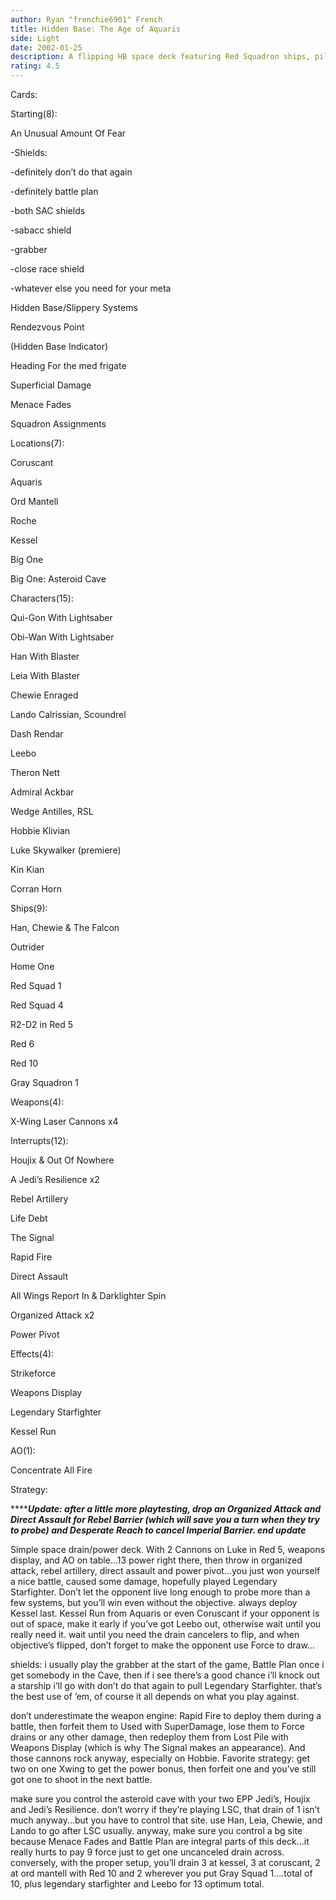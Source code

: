 ```yaml
---
author: Ryan "frenchie6901" French
title: Hidden Base: The Age of Aquaris
side: Light
date: 2002-01-25
description: A flipping HB space deck featuring Red Squadron ships, pilots, and Xwing Cannons.  Great drain potential, plus a Kessel Run just for fun...
rating: 4.5
---
```

Cards: 

Starting(8):
An Unusual Amount Of Fear
-Shields:
-definitely don’t do that again
-definitely battle plan
-both SAC shields
-sabacc shield
-grabber
-close race shield
-whatever else you need for your meta
Hidden Base/Slippery Systems
Rendezvous Point
(Hidden Base Indicator)
Heading For the med frigate
Superficial Damage
Menace Fades
Squadron Assignments

Locations(7):
Coruscant
Aquaris
Ord Mantell
Roche
Kessel
Big One
Big One: Asteroid Cave

Characters(15):
Qui-Gon With Lightsaber
Obi-Wan With Lightsaber
Han With Blaster
Leia With Blaster
Chewie Enraged
Lando Calrissian, Scoundrel
Dash Rendar
Leebo
Theron Nett
Admiral Ackbar
Wedge Antilles, RSL
Hobbie Klivian
Luke Skywalker (premiere)
Kin Kian
Corran Horn

Ships(9):
Han, Chewie & The Falcon
Outrider
Home One
Red Squad 1
Red Squad 4
R2-D2 in Red 5
Red 6
Red 10
Gray Squadron 1

Weapons(4):
X-Wing Laser Cannons x4

Interrupts(12):
Houjix & Out Of Nowhere
A Jedi’s Resilience x2
Rebel Artillery
Life Debt
The Signal
Rapid Fire
Direct Assault
All Wings Report In & Darklighter Spin
Organized Attack x2
Power Pivot

Effects(4):
Strikeforce
Weapons Display
Legendary Starfighter
Kessel Run

AO(1):
Concentrate All Fire


Strategy: 

*******Update: after a little more playtesting, drop an Organized Attack and Direct Assault for Rebel Barrier (which will save you a turn when they try to probe) and Desperate Reach to cancel Imperial Barrier. end update***

Simple space drain/power deck.  With 2 Cannons on Luke in Red 5, weapons display, and AO on table...13 power right there, then throw in organized attack, rebel artillery, direct assault and power pivot...you just won yourself a nice battle, caused some damage, hopefully played Legendary Starfighter.  Don’t let the opponent live long enough to probe more than a few systems, but you’ll win even without the objective.  always deploy Kessel last.  Kessel Run from Aquaris or even Coruscant if your opponent is out of space, make it early if you’ve got Leebo out, otherwise wait until you really need it.  wait until you need the drain cancelers to flip, and when objective’s flipped, don’t forget to make the opponent use Force to draw...

shields: i usually play the grabber at the start of the game, Battle Plan once i get somebody in the Cave, then if i see there’s a good chance i’ll knock out a starship i’ll go with don’t do that again to pull Legendary Starfighter.  that’s the best use of ’em, of course it all depends on what you play against.

don’t underestimate the weapon engine: Rapid Fire to deploy them during a battle, then forfeit them to Used with SuperDamage, lose them to Force drains or any other damage, then redeploy them from Lost Pile with Weapons Display (which is why The Signal makes an appearance).  And those cannons rock anyway, especially on Hobbie.  Favorite strategy: get two on one Xwing to get the power bonus, then forfeit one and you’ve still got one to shoot in the next battle.

make sure you control the asteroid cave with your two EPP Jedi’s, Houjix and Jedi’s Resilience.  don’t worry if they’re playing LSC, that drain of 1 isn’t much anyway...but you have to control that site.  use Han, Leia, Chewie, and Lando to go after LSC usually.  anyway, make sure you control a bg site because Menace Fades and Battle Plan are integral parts of this deck...it really hurts to pay 9 force just to get one uncanceled drain across.  conversely, with the proper setup, you’ll drain 3 at kessel, 3 at coruscant, 2 at ord mantell with Red 10 and 2 wherever you put Gray Squad 1....total of 10, plus legendary starfighter and Leebo for 13 optimum total.

